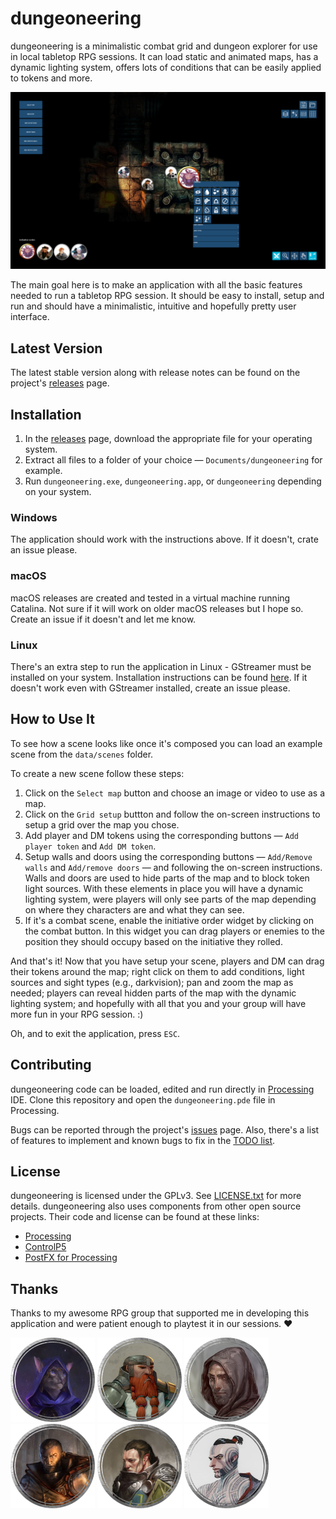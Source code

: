 # dungeoneering
dungeoneering is a minimalistic combat grid and dungeon explorer for use in local tabletop RPG sessions. It can load static and animated maps, has a dynamic lighting system, offers lots of conditions that can be easily applied to tokens and more.

![dungeoneering screenshot, v0.1.0](screenshot.png "dungeoneering screenshot, v0.1.0")

The main goal here is to make an application with all the basic features needed to run a tabletop RPG session. It should be easy to install, setup and run and should have a minimalistic, intuitive and hopefully pretty user interface.



## Latest Version

The latest stable version along with release notes can be found on the project's [releases](https://github.com/luiscastilho/dungeoneering/releases) page.



## Installation

1. In the [releases](https://github.com/luiscastilho/dungeoneering/releases) page, download the appropriate file for your operating system.
2. Extract all files to a folder of your choice — `Documents/dungeoneering` for example.
3. Run `dungeoneering.exe`, `dungeoneering.app`, or `dungeoneering` depending on your system.

### Windows

The application should work with the instructions above. If it doesn't, crate an issue please.

### macOS

macOS releases are created and tested in a virtual machine running Catalina. Not sure if it will work on older macOS releases but I hope so. Create an issue if it doesn't and let me know.

### Linux

There's an extra step to run the application in Linux - GStreamer must be installed on your system. Installation instructions can be found [here](https://gstreamer.freedesktop.org/documentation/installing/on-linux.html). If it doesn't work even with GStreamer installed, create an issue please.



## How to Use It

To see how a scene looks like once it's composed you can load an example scene from the `data/scenes` folder.

To create a new scene follow these steps:

1. Click on the `Select map` button and choose an image or video to use as a map.
2. Click on the `Grid setup` buttton and follow the on-screen instructions to setup a grid over the map you chose.
3. Add player and DM tokens using the corresponding buttons — `Add player token` and `Add DM token`.
4. Setup walls and doors using the corresponding buttons — `Add/Remove walls` and `Add/remove doors` — and following the on-screen instructions. Walls and doors are used to hide parts of the map and to block token light sources. With these elements in place you will have a dynamic lighting system, were players will only see parts of the map depending on where they characters are and what they can see.
5. If it's a combat scene, enable the initiative order widget by clicking on the combat button. In this widget you can drag players or enemies to the position they should occupy based on the initiative they rolled.

And that's it! Now that you have setup your scene, players and DM can drag their tokens around the map; right click on them to add conditions, light sources and sight types (e.g., darkvision); pan and zoom the map as needed; players can reveal hidden parts of the map with the dynamic lighting system; and hopefully with all that you and your group will have more fun in your RPG session. :)

Oh, and to exit the application, press `ESC`.



## Contributing

dungeoneering code can be loaded, edited and run directly in [Processing](https://processing.org/) IDE. Clone this repository and open the `dungeoneering.pde` file in Processing.

Bugs can be reported through the project's [issues](https://github.com/luiscastilho/dungeoneering/issues) page. Also, there's a list of features to implement and known bugs to fix in the [TODO list](TODO.md).



## License

dungeoneering is licensed under the GPLv3. See [LICENSE.txt](LICENSE.txt) for more details. dungeoneering also uses components from other open source projects. Their code and license can be found at these links:

- [Processing](https://github.com/processing/processing)
- [ControlP5](https://github.com/sojamo/controlp5)
- [PostFX for Processing](https://github.com/cansik/processing-postfx)



## Thanks

Thanks to my awesome RPG group that supported me in developing this application and were patient enough to playtest it in our sessions. :heart:

![Claw, Tabaxi Sorcerer (Wild Magic)](playtesters/claw.png "Claw, Tabaxi Sorcerer (Wild Magic)")
![Gruk, Dwarf Fighter (Eldritch Knight)](playtesters/gruk.png "Gruk, Dwarf Fighter (Eldritch Knight)")
![Labard, Halfling Rogue (Assassin)](playtesters/labard.png "Labard, Halfling Rogue (Assassin)")
![Lander, Human Cleric (Forge Domain)](playtesters/lander.png "Lander, Human Cleric (Forge Domain)")
![Naven, Half-Elf Paladin (Oath of the Ancients)](playtesters/naven.png "Naven, Half-Elf Paladin (Oath of the Ancients)")
![Sora, Human Monk (Way of the Long Death)](playtesters/sora.png "Sora, Human Monk (Way of the Long Death)")
